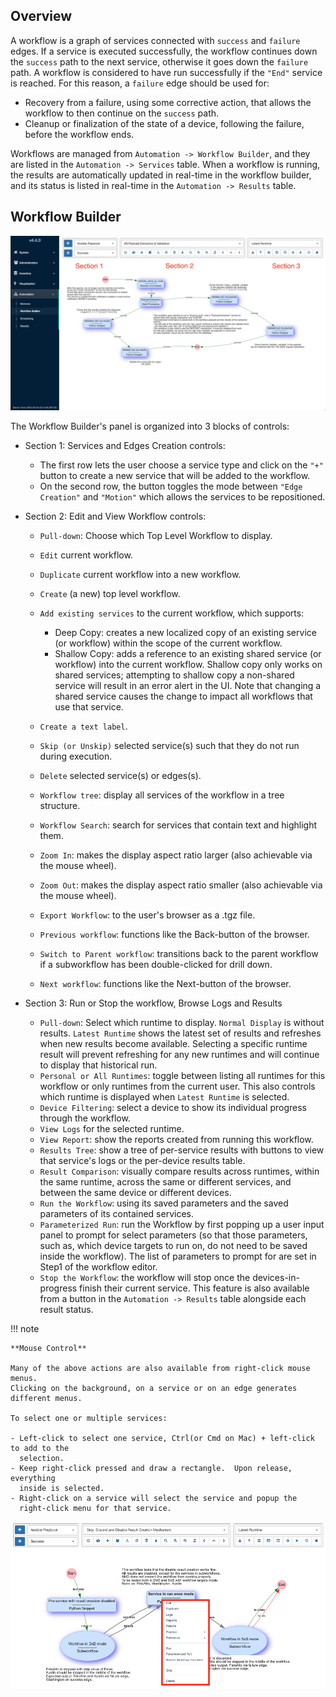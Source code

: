 
## Overview 

A workflow is a graph of services connected with `success` and `failure`
edges. If a service is executed successfully, the workflow continues
down the `success` path to the next service, otherwise it goes down the
`failure` path. A workflow is considered to have run successfully if the
`"End"` service is reached. For this reason, a `failure` edge should be
used for:

- Recovery from a failure, using some corrective action, that allows
  the workflow to then continue on the `success` path.
- Cleanup or finalization of the state of a device, following the
  failure, before the workflow ends.

Workflows are managed from `Automation -> Workflow Builder`, and they are listed
in the `Automation -> Services` table. When a workflow is running, the results
are automatically updated in real-time in the workflow builder, and its
status is listed in real-time in the `Automation -> Results` table.

## Workflow Builder

![Workflow builder](../_static/automation/workflows/workflow_builder.png)

The Workflow Builder's panel is organized into 3 blocks of controls:

- Section 1: Services and Edges Creation controls:

    - The first row lets the user choose a service type and click on the
      `"+"` button to create a new service that will be added to the workflow.
    - On the second row, the button toggles the mode between `"Edge
      Creation"` and `"Motion"` which allows the services to be repositioned.

- Section 2: Edit and View Workflow controls:

    - `Pull-down`: Choose which Top Level Workflow to display.
    - `Edit` current workflow.
    - `Duplicate` current workflow into a new workflow.
    - `Create` (a new) top level workflow.
    - `Add existing services` to the current workflow, which supports:
    
        - Deep Copy: creates a new localized copy of an existing service (or 
          workflow) within the scope of the current workflow.
        - Shallow Copy: adds a reference to an existing shared service (or 
          workflow) into the current workflow. Shallow copy only works on
          shared services; attempting to shallow copy a non-shared service will
          result in an error alert in the UI. Note that changing a shared
          service causes the change to impact all workflows that use that
          service.
   
    - `Create a text label`.
    - `Skip (or Unskip)` selected service(s) such that they do not run during
      execution.
    - `Delete` selected service(s) or edges(s).
    - `Workflow tree`: display all services of the workflow in a tree structure.
    - `Workflow Search`: search for services that contain text and highlight them.
    - `Zoom In`: makes the display aspect ratio larger (also achievable via the
       mouse wheel).
    - `Zoom Out`: makes the display aspect ratio smaller (also achievable via
       the mouse wheel).
    - `Export Workflow`: to the user's browser as a .tgz file.
    - `Previous workflow`: functions like the Back-button of the browser.
    - `Switch to Parent workflow`: transitions back to the parent workflow if
      a subworkflow has been double-clicked for drill down.
    - `Next workflow`: functions like the Next-button of the browser.

-   Section 3: Run or Stop the workflow, Browse Logs and Results

    - `Pull-down`: Select which runtime to display. `Normal Display` is without
      results. `Latest Runtime` shows the latest set of results and refreshes
      when new results become available. Selecting a specific runtime result
      will prevent refreshing for any new runtimes and will continue to
      display that historical run.
    - `Personal or All Runtimes`: toggle between listing all runtimes for this
      workflow or only runtimes from the current user. This also controls
      which runtime is displayed when `Latest Runtime` is selected.
    - `Device Filtering`: select a device to show its individual progress through
      the workflow.
    - `View Logs` for the selected runtime.
    - `View Report`: show the reports created from running this workflow.
    - `Results Tree`: show a tree of per-service results with buttons to view
      that service's logs or the per-device results table.
    - `Result Comparison`: visually compare results across runtimes, within the
      same runtime, across the same or different services, and between the
      same device or different devices.
    - `Run the Workflow`: using its saved parameters and the saved parameters
      of its contained services.
    - `Parameterized Run`:  run the Workflow by first popping up a user input
      panel to prompt for select parameters (so that those parameters, such
      as, which device targets to run on, do not need to be saved inside the
      workflow).  The list of parameters to prompt for are set in Step1 of
      the workflow editor.
    - `Stop the Workflow`:  the workflow will stop once the devices-in-progress
      finish their current service. This feature is also available from a button
      in the `Automation -> Results` table alongside each result status.

!!! note

    **Mouse Control**
    
    Many of the above actions are also available from right-click mouse menus.
    Clicking on the background, on a service or on an edge generates
    different menus.
    
    To select one or multiple services:
    
    - Left-click to select one service, Ctrl(or Cmd on Mac) + left-click to add to the
      selection.
    - Keep right-click pressed and draw a rectangle.  Upon release, everything
      inside is selected.
    - Right-click on a service will select the service and popup the 
      right-click menu for that service.
    
![Workflow builder](../_static/automation/workflows/right_mouse_click_menu.png)